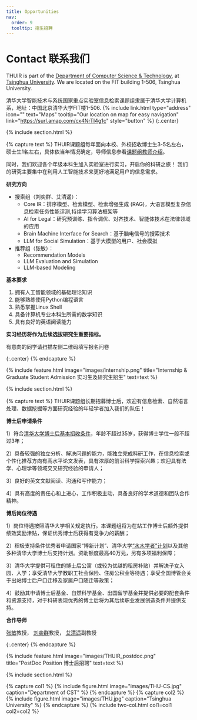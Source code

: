 ```yaml
---
title: Opportunities
nav:
  order: 9
  tooltip: 招生招聘
---
```


# <i class="fas fa-envelope"></i>Contact 联系我们

THUIR is part of the [Department of Computer Science & Technology](https://www.cs.tsinghua.edu.cn/csen/), at [Tsinghua University](https://www.tsinghua.edu.cn/en/).
We are located on the FIT building 1-506, Tsinghua University.

清华大学智能技术与系统国家重点实验室信息检索课题组隶属于清华大学计算机系，地址：中国北京清华大学FIT楼1-506.
{%
  include link.html
  type="address"
  icon=""
  text="Maps"
  tooltip="Our location on map for easy navigation"
  link="https://surl.amap.com/cx4NrTI4g1c"
  style="button"
%}
{:.center}

{% include section.html %}

{% capture text %} 
THUIR课题组每年面向本校、外校招收博士生3-5名左右，硕士生1名左右，具体依当年情况确定，导师信息参看[课题组教师介绍](../people/)。

同时，我们欢迎各个年级本科生加入实验室进行实习，开启你的科研之旅！
我们的研究主要集中在利用人工智能技术来更好地满足用户的信息需求。

**研究方向**

* 搜索组（刘奕群、艾清遥）：
  * Core IR：排序模型、检索模型、检索增强生成 (RAG)，大语言模型复杂信息检索任务性能评测,持续学习算法框架等
  * AI for Legal：研究预训练、指令调优、对齐技术、智能体技术在法律领域的应用
  * Brain Machine Interface for Search：基于脑电信号的搜索技术
  * LLM for Social Simulation：基于大模型的用户、社会模拟
* 推荐组（张敏）：
  * Recommendation Models
  * LLM Evaluation and Simulation
  * LLM-based Modeling

**基本要求**
1. 拥有人工智能领域的基础理论知识
2. 能够熟练使用Python编程语言
3. 熟悉掌握Linux Shell
4. 具备计算机专业本科生所需的数学知识
5. 具有良好的英语阅读能力

**实习经历将作为后续选拔研究生重要指标。**

有意向的同学请扫描左侧二维码填写报名问卷

{:.center} 
{% endcapture %}

{% include feature.html image="images/internship.png" title="Internship & Graduate Student Admission 实习生及研究生招生" text=text %}

{% include section.html %}

{% capture text %}
THUIR课题组长期招募博士后，欢迎有信息检索、自然语言处理、数据挖掘等方面研究经验的年轻学者加入我们的队伍！

**博士后申请条件**

1）符合[清华大学博士后基本招收条件](http://postdoctor.tsinghua.edu.cn/info/zcgd/1297)，年龄不超过35岁，获得博士学位一般不超过3年；

2）具备较强的独立分析、解决问题的能力，能独立完成科研工作，在信息检索或个性化推荐方向有高水平论文发表，具有浓厚的前沿科学探索兴趣；欢迎具有法学、心理学等领域交叉研究经验的申请人；

3）良好的英文文献阅读、沟通和写作能力；

4）具有高度的责任心和上进心，工作积极主动，具备良好的学术道德和团队合作精神。

**博后岗位待遇**

1）岗位待遇按照清华大学相关规定执行。本课题组将为在站工作博士后额外提供绩效奖励津贴，保证优秀博士后获得有竞争力的薪酬；

2）积极支持条件优秀者申请国家“博新计划”、清华大学[“水木学者”计划](http://postdoctor.tsinghua.edu.cn/thu/index.htm)以及其他多种清华大学博士后支持计划。资助额度最高40万元，另有多项福利保障；

3）清华大学提供可租住的博士后公寓（或较为优越的租房补贴）并解决子女入园、入学；享受清华大学教职工社会保险、住房公积金等待遇；享受全国博管会关于出站博士后户口迁移及家属户口随迁等政策；

4）鼓励其申请博士后基金、自然科学基金、出国留学基金并提供必要的配套条件和资源支持，对于科研表现优秀的博士后将为其后续职业发展创造条件并提供支持。

**合作导师**


[张敏](http://www.thuir.cn/group/~mzhang)教授，
[刘奕群](http://www.thuir.cn/group/~YQLiu)教授，
[艾清遥](http://www.thuir.cn/group/~aiqy)副教授

{:.center}
{% endcapture %}

{%
  include feature.html
  image="images/THUIR_postdoc.png"
  title="PostDoc Position 博士后招聘"
  text=text
%}

{% include section.html %}

{% capture col1 %}
{%
  include figure.html
  image="images/THU-CS.jpg"
  caption="Department of CST"
%}
{% endcapture %}
{% capture col2 %}
{%
  include figure.html
  image="images/THU.jpg"
  caption="Tsinghua University"
%}
{% endcapture %}
{% include two-col.html col1=col1 col2=col2 %}
